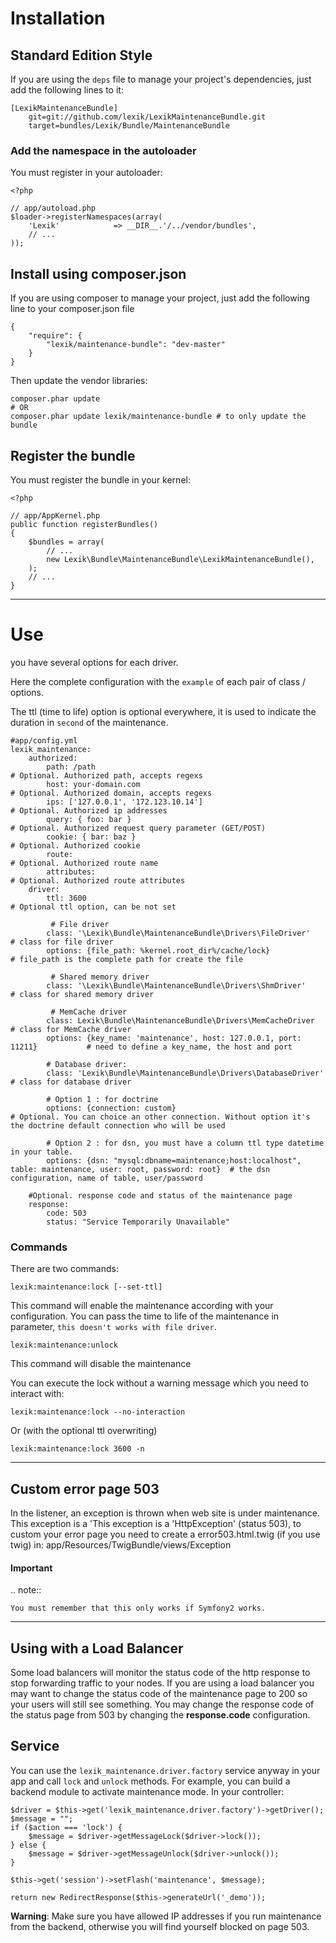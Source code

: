 Installation
============

## Standard Edition Style

If you are using the `deps` file to manage your project's dependencies,
just add the following lines to it:

    [LexikMaintenanceBundle]
        git=git://github.com/lexik/LexikMaintenanceBundle.git
        target=bundles/Lexik/Bundle/MaintenanceBundle

### Add the namespace in the autoloader

You must register in your autoloader:


    <?php

    // app/autoload.php
    $loader->registerNamespaces(array(
        'Lexik'            => __DIR__.'/../vendor/bundles',
        // ...
    ));


## Install using composer.json

If you are using composer to manage your project, just add the following
line to your composer.json file

    {
        "require": {
            "lexik/maintenance-bundle": "dev-master"
        }
    }

Then update the vendor libraries:

```shell
composer.phar update
# OR
composer.phar update lexik/maintenance-bundle # to only update the bundle
```


## Register the bundle

You must register the bundle in your kernel:

    <?php

    // app/AppKernel.php
    public function registerBundles()
    {
        $bundles = array(
            // ...
            new Lexik\Bundle\MaintenanceBundle\LexikMaintenanceBundle(),
        );
        // ...
    }

-----------------------

Use
===

you have several options for each driver.

Here the complete configuration with the `example` of each pair of class / options.

The ttl (time to life) option is optional everywhere, it is used to indicate the duration in `second` of the maintenance.

    #app/config.yml
    lexik_maintenance:
        authorized:
            path: /path                                                         # Optional. Authorized path, accepts regexs
            host: your-domain.com                                               # Optional. Authorized domain, accepts regexs
            ips: ['127.0.0.1', '172.123.10.14']                                 # Optional. Authorized ip addresses
            query: { foo: bar }                                                 # Optional. Authorized request query parameter (GET/POST)
            cookie: { bar: baz }                                                # Optional. Authorized cookie
            route:                                                              # Optional. Authorized route name
            attributes:                                                         # Optional. Authorized route attributes
        driver:
            ttl: 3600                                                                  # Optional ttl option, can be not set

             # File driver
            class: '\Lexik\Bundle\MaintenanceBundle\Drivers\FileDriver'                # class for file driver
            options: {file_path: %kernel.root_dir%/cache/lock}                         # file_path is the complete path for create the file

             # Shared memory driver
            class: '\Lexik\Bundle\MaintenanceBundle\Drivers\ShmDriver'                 # class for shared memory driver

             # MemCache driver
            class: Lexik\Bundle\MaintenanceBundle\Drivers\MemCacheDriver               # class for MemCache driver
            options: {key_name: 'maintenance', host: 127.0.0.1, port: 11211}           # need to define a key_name, the host and port

            # Database driver:
            class: 'Lexik\Bundle\MaintenanceBundle\Drivers\DatabaseDriver'             # class for database driver

            # Option 1 : for doctrine
            options: {connection: custom}                                            # Optional. You can choice an other connection. Without option it's the doctrine default connection who will be used

            # Option 2 : for dsn, you must have a column ttl type datetime in your table.
            options: {dsn: "mysql:dbname=maintenance;host:localhost", table: maintenance, user: root, password: root}  # the dsn configuration, name of table, user/password

        #Optional. response code and status of the maintenance page
        response:
            code: 503
            status: "Service Temporarily Unavailable"


### Commands

There are two commands:

    lexik:maintenance:lock [--set-ttl]

This command will enable the maintenance according with your configuration. You can pass the time to life of the maintenance in parameter, ``this doesn't works with file driver``.

    lexik:maintenance:unlock

This command will disable the maintenance

You can execute the lock without a warning message which you need to interact with:

    lexik:maintenance:lock --no-interaction

Or (with the optional ttl overwriting)

    lexik:maintenance:lock 3600 -n


---------------------

Custom error page 503
---------------------

In the listener, an exception is thrown when web site is under maintenance. This exception is a 'This exception is a 'HttpException' (status 503), to custom your error page
 you need to create a error503.html.twig (if you use twig) in:
    app/Resources/TwigBundle/views/Exception

#### Important

.. note::

    You must remember that this only works if Symfony2 works.

----------------------

Using with a Load Balancer
---------------------
Some load balancers will monitor the status code
of the http response to stop forwarding traffic
to your nodes.  If you are using a load balancer
you may want to change the status code of the
maintenance page to 200 so your users will still see
something. You may change the response code of the status page from 503 by changing the **response.code** configuration.


Service
--------

You can use the ``lexik_maintenance.driver.factory`` service anyway in your app and call ``lock`` and ``unlock`` methods.
For example, you can build a backend module to activate maintenance mode.
In your controller:

    $driver = $this->get('lexik_maintenance.driver.factory')->getDriver();
    $message = "";
    if ($action === 'lock') {
        $message = $driver->getMessageLock($driver->lock());
    } else {
        $message = $driver->getMessageUnlock($driver->unlock());
    }

    $this->get('session')->setFlash('maintenance', $message);

    return new RedirectResponse($this->generateUrl('_demo'));


**Warning**: Make sure you have allowed IP addresses if you run maintenance from the backend, otherwise you will find yourself blocked on page 503.

